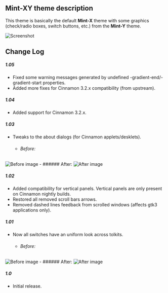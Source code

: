 ## Mint-XY theme description

This theme is basically the default **Mint-X** theme with some graphics (check/radio boxes, switch buttons, etc.) from the **Mint-Y** theme.

![Screenshot](https://raw.githubusercontent.com/Odyseus/CinnamonTools/master/Themes/Mint-XY/screenshot.png "Screenshot")

## Change Log

##### 1.05
- Fixed some warning messages generated by undefined -gradient-end/-gradient-start properties.
- Added more fixes for Cinnamon 3.2.x compatibility (from upstream).

##### 1.04
- Added support for Cinnamon 3.2.x.

##### 1.03
- Tweaks to the about dialogs (for Cinnamon applets/desklets).

    - ###### Before:
![Before image](https://raw.githubusercontent.com/Odyseus/CinnamonTools/master/0MiscFiles/About-Dialog-Size-Before.png "Before image")
    - ###### After:
![After image](https://raw.githubusercontent.com/Odyseus/CinnamonTools/master/0MiscFiles/About-Dialog-Size-After.png "After image")

##### 1.02
- Added compatibility for vertical panels. Vertical panels are only present on Cinnamon nightly builds.
- Restored all removed scroll bars arrows.
- Removed dashed lines feedback from scrolled windows (affects gtk3 applications only).

##### 1.01
- Now all switches have an uniform look across tolkits.

    - ###### Before:
![Before image](https://raw.githubusercontent.com/Odyseus/CinnamonTools/master/0MiscFiles/Mint-XY-001.png "Before image")
    - ###### After:
![After image](https://raw.githubusercontent.com/Odyseus/CinnamonTools/master/0MiscFiles/Mint-XY-002.png "After image")

##### 1.0
- Initial release.
